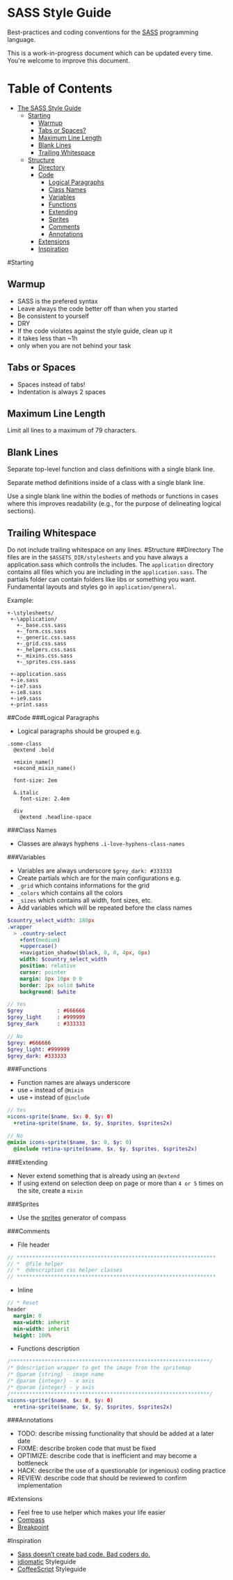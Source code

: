SASS Style Guide
================

Best-practices and coding conventions for the [SASS](http://sass-lang.com) programming language.

This is a work-in-progress document which can be updated every time. You're welcome to improve this document.

# Table of Contents

* [The SASS Style Guide](#starting)
  * [Starting](#starting)
     * [Warmup](#warmup)
     * [Tabs or Spaces?](#tabs-or-spaces)
     * [Maximum Line Length](#maximum-line-length)
     * [Blank Lines](#blank-lines)
     * [Trailing Whitespace](#trailing-whitespace)
  * [Structure](#structure)
    * [Directory](#directory)
    * [Code](#code)
      * [Logical Paragraphs](#logical-paragraphs)
      * [Class Names](#class-names)
      * [Variables](#variables)
      * [Functions](#functions)
      * [Extending](#extending)
      * [Sprites](#sprites)
      * [Comments](#comments)
      * [Annotations](#annotations)
    * [Extensions](#extensions)
    * [Inspiration](#inspiration)

#Starting
## Warmup
* SASS is the prefered syntax
* Leave always the code better off than when you started
* Be consistent to yourself
* DRY
* If the code violates against the style guide, clean up it
 * it takes less than ~1h
 * only when you are not behind your task

## Tabs or Spaces
* Spaces instead of tabs!
* Indentation is always 2 spaces

## Maximum Line Length

Limit all lines to a maximum of 79 characters.

## Blank Lines

Separate top-level function and class definitions with a single blank line.

Separate method definitions inside of a class with a single blank line.

Use a single blank line within the bodies of methods or functions in cases where this improves readability (e.g., for the purpose of delineating logical sections).

## Trailing Whitespace

Do not include trailing whitespace on any lines.
#Structure
##Directory
The files are in the ```$ASSETS_DIR/stylesheets``` and you have always a application.sass which controlls the includes.
The ```application``` directory contains all files which you are including in the ```application.sass```. The partials folder can contain folders like libs or something you want. Fundamental layouts and styles go in ```application/general```.

Example:

```
+-\stylesheets/
 +-\application/
   +-_base.css.sass
   +-_form.css.sass
   +-_generic.css.sass
   +-_grid.css.sass
   +-_helpers.css.sass
   +-_mixins.css.sass
   +-_sprites.css.sass
 
 +-application.sass
 +-ie.sass
 +-ie7.sass
 +-ie8.sass
 +-ie9.sass
 +-print.sass
```
##Code
###Logical Paragraphs
* Logical paragraphs should be grouped e.g.
```
.some-class
  @extend .bold

  +mixin_name()
  +second_mixin_name()

  font-size: 2em

  &.italic
    font-size: 2.4em

  div
    @extend .headline-space
```

###Class Names
* Classes are always hyphens ```.i-love-hyphens-class-names```

###Variables
* Variables are always underscore ```$grey_dark: #333333```
* Create partials which are for the main configurations e.g.
 * ```_grid``` which contains informations for the grid
 * ```_colors``` which contains all the colors
 * ```_sizes``` which contains all width, font sizes, etc.
* Add variables which will be repeated before the class names

```sass
$country_select_width: 180px
.wrapper
  > .country-select
    +font(medium)
    +uppercase()
    +navigation_shadow($black, 0, 0, 4px, 0px)
    width: $country_select_width
    position: relative
    cursor: pointer
    margin: 8px 10px 0 0
    border: 2px solid $white
    background: $white    
```

```sass
// Yes
$grey           : #666666
$grey_light     : #999999
$grey_dark      : #333333

// No
$grey: #666666
$grey_light: #999999
$grey_dark: #333333

```

###Functions
* Function names are always underscore
* use ```=``` instead of ```@mixin```
* use ```+``` instead of ```@include```

```sass
// Yes
=icons-sprite($name, $x: 0, $y: 0)
  +retina-sprite($name, $x, $y, $sprites, $sprites2x)

// No
@mixin icons-sprite($name, $x: 0, $y: 0)
  @include retina-sprite($name, $x, $y, $sprites, $sprites2x)
```
###Extending
* Never extend something that is already using an ```@extend```
* If using extend on selection deep on page or more than ```4 or 5``` times on the site, create a ```mixin```

###Sprites
* Use the [sprites](http://compass-style.org/reference/compass/utilities/sprites/) generator of compass

###Comments
* File header

```sass
// ****************************************************************
// *  @file helper
// *  @description css helper classes
// ****************************************************************
```
* Inline

```sass
// * Reset
header
  margin: 0
  max-width: inherit
  min-width: inherit
  height: 100%
```
* Functions description

```sass
/****************************************************************/
/* @description wrapper to get the image from the spritemap
/* @param {string} - image name
/* @param {integer} - x axis
/* @param {integer} - y axis
/****************************************************************/
=icons-sprite($name, $x: 0, $y: 0)
  +retina-sprite($name, $x, $y, $sprites, $sprites2x)
```
###Annotations
* TODO: describe missing functionality that should be added at a later date
* FIXME: describe broken code that must be fixed
* OPTIMIZE: describe code that is inefficient and may become a bottleneck
* HACK: describe the use of a questionable (or ingenious) coding practice
* REVIEW: describe code that should be reviewed to confirm implementation

#Extensions
* Feel free to use helper which makes your life easier
* [Compass](http://compass-style.org/)
* [Breakpoint](http://breakpoint-sass.com/)

#Inspiration
* [Sass doesn’t create bad code. Bad coders do.](http://thesassway.com/articles/sass-doesnt-create-bad-code-bad-coders-do)
* [idiomatic](https://github.com/rwldrn/idiomatic.js/) Styleguide
* [CoffeeScript](https://github.com/polarmobile/coffeescript-style-guide) Styleguide
